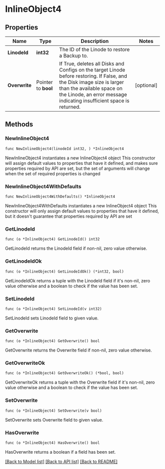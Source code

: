 # InlineObject4

## Properties

Name | Type | Description | Notes
------------ | ------------- | ------------- | -------------
**LinodeId** | **int32** | The ID of the Linode to restore a Backup to.  | 
**Overwrite** | Pointer to **bool** | If True, deletes all Disks and Configs on the target Linode before restoring.  If False, and the Disk image size is larger than the available space on the Linode, an error message indicating insufficient space is returned.  | [optional] 

## Methods

### NewInlineObject4

`func NewInlineObject4(linodeId int32, ) *InlineObject4`

NewInlineObject4 instantiates a new InlineObject4 object
This constructor will assign default values to properties that have it defined,
and makes sure properties required by API are set, but the set of arguments
will change when the set of required properties is changed

### NewInlineObject4WithDefaults

`func NewInlineObject4WithDefaults() *InlineObject4`

NewInlineObject4WithDefaults instantiates a new InlineObject4 object
This constructor will only assign default values to properties that have it defined,
but it doesn't guarantee that properties required by API are set

### GetLinodeId

`func (o *InlineObject4) GetLinodeId() int32`

GetLinodeId returns the LinodeId field if non-nil, zero value otherwise.

### GetLinodeIdOk

`func (o *InlineObject4) GetLinodeIdOk() (*int32, bool)`

GetLinodeIdOk returns a tuple with the LinodeId field if it's non-nil, zero value otherwise
and a boolean to check if the value has been set.

### SetLinodeId

`func (o *InlineObject4) SetLinodeId(v int32)`

SetLinodeId sets LinodeId field to given value.


### GetOverwrite

`func (o *InlineObject4) GetOverwrite() bool`

GetOverwrite returns the Overwrite field if non-nil, zero value otherwise.

### GetOverwriteOk

`func (o *InlineObject4) GetOverwriteOk() (*bool, bool)`

GetOverwriteOk returns a tuple with the Overwrite field if it's non-nil, zero value otherwise
and a boolean to check if the value has been set.

### SetOverwrite

`func (o *InlineObject4) SetOverwrite(v bool)`

SetOverwrite sets Overwrite field to given value.

### HasOverwrite

`func (o *InlineObject4) HasOverwrite() bool`

HasOverwrite returns a boolean if a field has been set.


[[Back to Model list]](../README.md#documentation-for-models) [[Back to API list]](../README.md#documentation-for-api-endpoints) [[Back to README]](../README.md)


